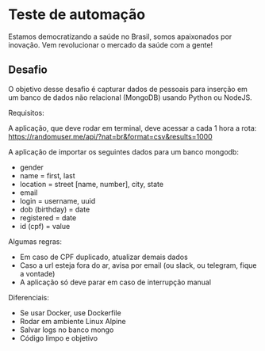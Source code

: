 # Teste de automação

Estamos democratizando a saúde no Brasil, somos apaixonados por inovação. Vem revolucionar o mercado da saúde com a gente!

## Desafio

O objetivo desse desafio é capturar dados de pessoais para inserção em um banco de dados não relacional (MongoDB) usando Python ou NodeJS.

Requisitos:

A aplicação, que deve rodar em terminal, deve acessar a cada 1 hora a rota:
https://randomuser.me/api/?nat=br&format=csv&results=1000

A aplicação de importar os seguintes dados para um banco mongodb:
- gender
- name = first, last
- location = street [name, number], city, state
- email
- login = username, uuid
- dob (birthday) = date
- registered = date
- id (cpf) = value

Algumas regras:
- Em caso de CPF duplicado, atualizar demais dados
- Caso a url esteja fora do ar, avisa por email (ou slack, ou telegram, fique a vontade)
- A aplicação só deve parar em caso de interrupção manual

Diferenciais:
- Se usar Docker, use Dockerfile
- Rodar em ambiente Linux Alpine
- Salvar logs no banco mongo
- Código limpo e objetivo
